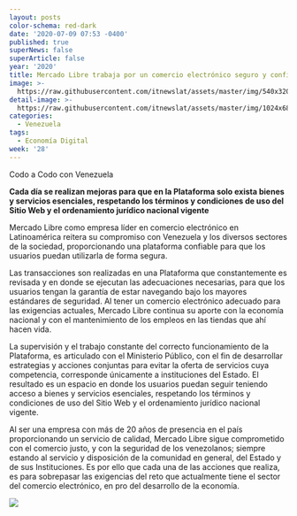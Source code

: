 ```yaml
---
layout: posts
color-schema: red-dark
date: '2020-07-09 07:53 -0400'
published: true
superNews: false
superArticle: false
year: '2020'
title: Mercado Libre trabaja por un comercio electrónico seguro y confiable
image: >-
  https://raw.githubusercontent.com/itnewslat/assets/master/img/540x320/e-compras-p.jpg
detail-image: >-
  https://raw.githubusercontent.com/itnewslat/assets/master/img/1024x680/e-compras-g.jpg
categories:
  - Venezuela
tags:
  - Economía Digital
week: '28'
---
```

Codo a Codo con Venezuela

**Cada día se realizan mejoras para que en la Plataforma solo exista bienes y servicios esenciales, respetando los términos y condiciones de uso del Sitio Web y el ordenamiento jurídico nacional vigente**

Mercado Libre como empresa líder en comercio electrónico en Latinoamérica reitera su compromiso con Venezuela y los diversos sectores de la sociedad, proporcionando una plataforma confiable para que los usuarios puedan utilizarla de forma segura.

Las transacciones son realizadas en una Plataforma que constantemente es revisada y en donde se ejecutan las adecuaciones necesarias, para que los usuarios tengan la garantía de estar navegando bajo los mayores estándares de seguridad. Al tener un comercio electrónico adecuado para las exigencias actuales, Mercado Libre continua su aporte con la economía nacional y con el mantenimiento de los empleos en las tiendas que ahí hacen vida.

La supervisión y el trabajo constante del correcto funcionamiento de la Plataforma, es articulado con el Ministerio Público, con el fin de desarrollar estrategias y acciones conjuntas para evitar la oferta de servicios cuya competencia, corresponde únicamente a instituciones del Estado. El resultado es un espacio en donde los usuarios puedan seguir teniendo acceso a bienes y servicios esenciales, respetando los términos y condiciones de uso del Sitio Web y el ordenamiento jurídico nacional vigente.

Al ser una empresa con más de 20 años de presencia en el país proporcionando un servicio de calidad, Mercado Libre sigue comprometido con el comercio justo, y con la seguridad de los venezolanos; siempre estando al servicio y disposición de la comunidad en general, del Estado y de sus Instituciones. Es por ello que cada una de las acciones que realiza, es para sobrepasar las exigencias del reto que actualmente tiene el sector del comercio electrónico, en pro del desarrollo de la economía.  



<img src="https://tracker.metricool.com/c3po.jpg?hash=56f88a41e39ab42c063cc51676587a04"/>